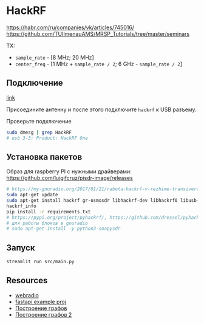 # HackRF

https://habr.com/ru/companies/vk/articles/745016/
https://github.com/TUIlmenauAMS/MRSP_Tutorials/tree/master/seminars

ТХ:

- `sample_rate` - [8 MHz; 20 MHz]
- `center_freq` - [1 MHz + `sample_rate / 2`; 6 GHz - `sample_rate / 2`]

## Подключение

[link](https://my-gnuradio.org/2015/03/19/obzor-hackrf-one-chast-1-raspakovka-i-podklyuchenie/)

Присоедините антенну и после этого подключите `hackrf` к USB разъему.

Проверьте подключение
```bash
sudo dmesg | grep HackRF
# usb 3-3: Product: HackRF One
```

## Установка пакетов

Образ для raspberry PI с нужными драйверами:
https://github.com/luigifcruz/pisdr-image/releases

```bash
# https://my-gnuradio.org/2017/01/21/rabota-hackrf-v-rezhime-transivera-v-gnuradio/
sudo apt-get update
sudo apt-get install hackrf gr-osmosdr libhackrf-dev libhackrf0 libusb-1.0-0 libusb-1.0-0-dev libfftw3-dev
hackrf_info
pip install -r requirements.txt
# https://pypi.org/project/pyhackrf/, https://github.com/dressel/pyhackrf
# для работы блоков в gnuradio
# sudo apt-get install -y python3-soapysdr
```

## Запуск

```bash
streamlit run src/main.py
```

## Resources

* [webradio](https://github.com/ColbyAtCRI/webradio)
* [fastapi example proj](https://github.com/artemonsh/fastapi-onion-architecture)
* [Построение графов](https://github.com/krish-adi/barfi)
* [Построение графов 2](https://streamlit.io/components?category=graphs)